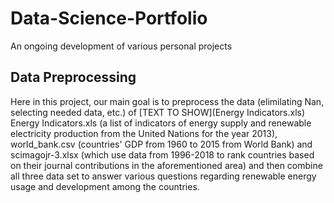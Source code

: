 # Data-Science-Portfolio
An ongoing development of various personal projects

## Data Preprocessing 
  Here in this project, our main goal is to preprocess the data (elimilating Nan, selecting needed data, etc.) of [TEXT TO SHOW](Energy Indicators.xls) Energy Indicators.xls (a list of indicators of energy supply and renewable electricity production from the United Nations for the year 2013), world_bank.csv (countries' GDP from 1960 to 2015 from World Bank) and scimagojr-3.xlsx (which use data from 1996-2018 to rank countries based on their journal contributions in the aforementioned area) and then combine all three data set to answer various questions regarding renewable energy usage and development among the countries.

